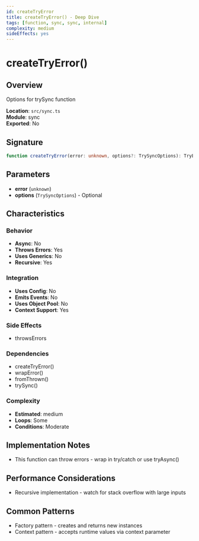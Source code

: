 ```yaml
---
id: createTryError
title: createTryError() - Deep Dive
tags: [function, sync, sync, internal]
complexity: medium
sideEffects: yes
---
```


# createTryError()

## Overview
Options for trySync function

**Location**: `src/sync.ts`  
**Module**: sync  
**Exported**: No  

## Signature
```typescript
function createTryError(error: unknown, options?: TrySyncOptions): TryError
```

## Parameters
- **error** (`unknown`)
- **options** (`TrySyncOptions`) - Optional

## Characteristics

### Behavior
- **Async**: No
- **Throws Errors**: Yes
- **Uses Generics**: No
- **Recursive**: Yes

### Integration
- **Uses Config**: No
- **Emits Events**: No
- **Uses Object Pool**: No
- **Context Support**: Yes

### Side Effects
- throwsErrors

### Dependencies
- createTryError()
- wrapError()
- fromThrown()
- trySync()

### Complexity
- **Estimated**: medium
- **Loops**: Some
- **Conditions**: Moderate



## Implementation Notes
- This function can throw errors - wrap in try/catch or use tryAsync()

## Performance Considerations
- Recursive implementation - watch for stack overflow with large inputs

## Common Patterns
- Factory pattern - creates and returns new instances
- Context pattern - accepts runtime values via context parameter
